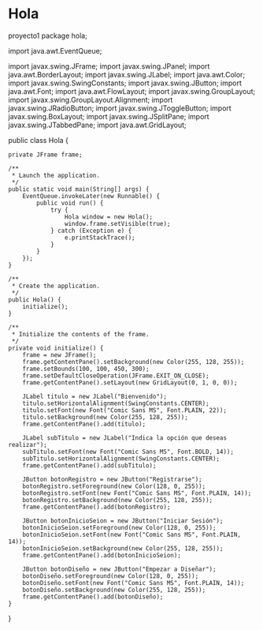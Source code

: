 # Hola
proyecto1
package hola;

import java.awt.EventQueue;

import javax.swing.JFrame;
import javax.swing.JPanel;
import java.awt.BorderLayout;
import javax.swing.JLabel;
import java.awt.Color;
import javax.swing.SwingConstants;
import javax.swing.JButton;
import java.awt.Font;
import java.awt.FlowLayout;
import javax.swing.GroupLayout;
import javax.swing.GroupLayout.Alignment;
import javax.swing.JRadioButton;
import javax.swing.JToggleButton;
import javax.swing.BoxLayout;
import javax.swing.JSplitPane;
import javax.swing.JTabbedPane;
import java.awt.GridLayout;

public class Hola {

	private JFrame frame;

	/**
	 * Launch the application.
	 */
	public static void main(String[] args) {
		EventQueue.invokeLater(new Runnable() {
			public void run() {
				try {
					Hola window = new Hola();
					window.frame.setVisible(true);
				} catch (Exception e) {
					e.printStackTrace();
				}
			}
		});
	}

	/**
	 * Create the application.
	 */
	public Hola() {
		initialize();
	}

	/**
	 * Initialize the contents of the frame.
	 */
	private void initialize() {
		frame = new JFrame();
		frame.getContentPane().setBackground(new Color(255, 128, 255));
		frame.setBounds(100, 100, 450, 300);
		frame.setDefaultCloseOperation(JFrame.EXIT_ON_CLOSE);
		frame.getContentPane().setLayout(new GridLayout(0, 1, 0, 0));
		
		JLabel titulo = new JLabel("Bienvenido");
		titulo.setHorizontalAlignment(SwingConstants.CENTER);
		titulo.setFont(new Font("Comic Sans MS", Font.PLAIN, 22));
		titulo.setBackground(new Color(255, 128, 255));
		frame.getContentPane().add(titulo);
		
		JLabel subTitulo = new JLabel("Indica la opción que deseas realizar");
		subTitulo.setFont(new Font("Comic Sans MS", Font.BOLD, 14));
		subTitulo.setHorizontalAlignment(SwingConstants.CENTER);
		frame.getContentPane().add(subTitulo);
		
		JButton botonRegistro = new JButton("Registrarse");
		botonRegistro.setForeground(new Color(128, 0, 255));
		botonRegistro.setFont(new Font("Comic Sans MS", Font.PLAIN, 14));
		botonRegistro.setBackground(new Color(255, 128, 255));
		frame.getContentPane().add(botonRegistro);
		
		JButton botonInicioSeion = new JButton("Iniciar Sesión");
		botonInicioSeion.setForeground(new Color(128, 0, 255));
		botonInicioSeion.setFont(new Font("Comic Sans MS", Font.PLAIN, 14));
		botonInicioSeion.setBackground(new Color(255, 128, 255));
		frame.getContentPane().add(botonInicioSeion);
		
		JButton botonDiseño = new JButton("Empezar a Diseñar");
		botonDiseño.setForeground(new Color(128, 0, 255));
		botonDiseño.setFont(new Font("Comic Sans MS", Font.PLAIN, 14));
		botonDiseño.setBackground(new Color(255, 128, 255));
		frame.getContentPane().add(botonDiseño);
	}

}
